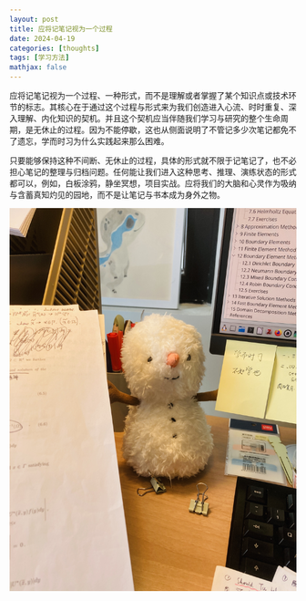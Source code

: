 ```yaml
---
layout: post
title: 应将记笔记视为一个过程
date: 2024-04-19
categories: [thoughts]
tags: [学习方法]
mathjax: false
---
```


应将记笔记视为一个过程、一种形式，而不是理解或者掌握了某个知识点或技术环节的标志。其核心在于通过这个过程与形式来为我们创造进入心流、时时重复、深入理解、内化知识的契机。并且这个契机应当伴随我们学习与研究的整个生命周期，是无休止的过程。因为不能停歇，这也从侧面说明了不管记多少次笔记都免不了遗忘，学而时习为什么实践起来那么困难。

只要能够保持这种不间断、无休止的过程，具体的形式就不限于记笔记了，也不必担心笔记的整理与归档问题。任何能让我们进入这种思考、推理、演练状态的形式都可以，例如，白板涂鸦，静坐冥想，项目实战。应将我们的大脑和心灵作为吸纳与含蓄真知灼见的园地，而不是让笔记与书本成为身外之物。

![img](/figures/2024-04-19-snowman-on-desk.jpg)
